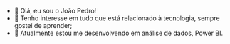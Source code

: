 - 👋 Olá, eu sou o João Pedro!
- 👀 Tenho interesse em tudo que está relacionado à tecnologia, sempre gostei de aprender;
- 🌱 Atualmente estou me desenvolvendo em análise de dados, Power BI.


<!---
JpGSampaio/JpGSampaio is a ✨ special ✨ repository because its `README.md` (this file) appears on your GitHub profile.
You can click the Preview link to take a look at your changes.
--->

